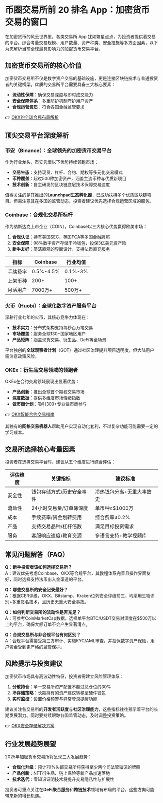 # 币圈交易所前 20 排名 App：加密货币交易的窗口

在加密货币的风云世界里，各类交易所 App 犹如繁星点点，为投资者提供着交易的平台。综合考量交易规模、用户数量、资产种类、安全措施等多方面因素，以下为您解析当前全球最具影响力的加密货币交易平台。

## 加密货币交易所的核心价值

加密货币交易所不仅是数字资产交易的基础设施，更是连接区块链技术与普通投资者的关键桥梁。优质的交易所平台需要具备三大核心要素：

- **流动性保障**：确保交易深度与即时成交能力
- **安全保障体系**：多重防护机制守护用户资产
- **合规运营资质**：符合各国金融监管要求

👉 [OKX的全球合规布局解析](https://bit.ly/okx_welcome)

## 顶尖交易平台深度解析

### 币安（Binance）：全球领先的加密货币交易平台

作为行业龙头，币安凭借以下优势持续领跑市场：
- **交易生态**：支持现货、杠杆、合约、期权等多元化交易模式
- **币种覆盖**：超过500种加密资产，涵盖主流币种与优质新项目
- **技术创新**：自主研发的区块链底层技术保障交易速度

值得关注的是其推出的**Launchpad生态孵化器**，已成功扶持多个优质区块链项目。但需注意其在多国的监管动态，投资者建议优先选择合规运营区域的服务。

### Coinbase：合规化交易所标杆

作为纳斯达克上市企业（COIN），Coinbase以三大核心优势赢得欧美市场：
1. **合规认证**：持有美国SEC、英国FCA等多国金融牌照
2. **安全保障**：98%数字资产存储于冷钱包，投保3亿美元资产险
3. **新手友好**：简洁直观的界面设计，支持法币直充服务

| 指标       | Coinbase | 行业均值 |
|------------|----------|----------|
| 手续费率   | 0.5%-4.5% | 0.1%-3%  |
| 上架币种   | 200+      | 100+     |
| 月活用户   | 7000万+   | 500万+   |

### 火币（Huobi）：全球化数字资产服务平台

深耕行业七年的火币，其核心竞争力体现在：
- **技术实力**：分布式架构支持每秒百万笔交易
- **市场覆盖**：服务全球130+国家地区用户
- **产品矩阵**：涵盖现货交易、衍生品、DeFi等全场景

平台独创的**全球观察者计划**（GOT）通过社区治理提升项目透明度，但大陆用户需注意政策风险。

### OKEx：衍生品交易领域的领跑者

OKEx在合约交易领域展现出显著优势：
- **产品创新**：推出全球首个期权交易市场
- **深度数据**：提供多维度市场情绪指数
- **做市商计划**：吸引300+专业做市商参与

👉 [OKX智能合约交易指南](https://bit.ly/okx_welcome)

其独有的**网格交易机器人**帮助用户实现自动化套利，不过复杂功能可能需要一定的学习成本。

## 交易所选择核心考量因素

投资者在选择交易平台时，建议从五个维度进行综合评估：

| 评估维度 | 关键指标                     | 建议标准                  |
|----------|------------------------------|---------------------------|
| 安全性   | 钱包存储方式/历史安全事件    | 冷热钱包分离+无重大事故史 |
| 流动性   | 24小时交易量/订单簿深度      | 单币种≥$1000万           |
| 成本     | 手续费率/资金划转费用        | 综合费率≤0.2%             |
| 产品     | 支持交易品种/杠杆倍数        | 满足目标投资需求          |
| 服务     | 客服响应速度/教育资源        | 多语言支持+教学视频库     |

## 常见问题解答（FAQ）

**Q：新手投资者该如何选择交易所？**  
A：建议优先考虑Coinbase、OKX等合规平台，其教程体系完善且操作界面友好，同时选择支持法币出入金渠道的平台。

**Q：哪些交易所的安全记录最好？**  
A：根据CER评级，OKX、Bitstamp、Kraken位列安全评级前三，均采用生物识别+多重签名技术，且历史无重大安全事故。

**Q：如何判断交易所的流动性是否充足？**  
A：可参考CoinMarketCap数据，选择单平台BTC/USDT交易对深度在$500万以上的平台，确保大额订单不会产生显著滑点。

**Q：合规交易所与非合规平台有何区别？**  
A：合规平台需接受第三方审计、实施KYC/AML审查，并投保数字资产保险，用户资金受到更严格的监管保护。

## 风险提示与投资建议

加密货币市场具有高波动性特征，投资者需建立风险管理体系：
1. **分散持仓**：单一交易所资产配置不超过总仓位的30%
2. **冷存储策略**：长期持有的资产建议转移至硬件钱包
3. **实时监控**：设置价格预警与异常登录提醒功能

建议关注各交易所的**开发者活跃度**与**社区治理能力**，这些指标往往预示着平台的长期发展潜力。同时要持续跟踪各国监管动态，及时调整投资策略。

👉 [OKX安全存储解决方案](https://bit.ly/okx_welcome)

## 行业发展趋势展望

2025年加密货币交易所将呈现三大发展趋势：
- **合规化升级**：预计70%头部交易所将获得至少两个司法管辖区的牌照
- **产品创新**：NFT衍生品、链上保险等新产品加速落地
- **技术迭代**：零知识证明技术将提升交易隐私性与扩展性

投资者可重点关注在**DeFi聚合服务**和**跨链技术**领域有布局的平台，这些方向可能带来新的增长机遇。
